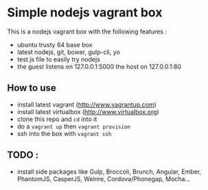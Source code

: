 # Simple nodejs vagrant box

This is a nodejs vagrant box with the following features :

* ubuntu trusty 64 base box
* latest nodejs, git, bower, gulp-cli, yo
* test.js file to easily try nodejs
* the guest listens on 127.0.0.1:5000 the host on 127.0.0.1:80

## How to use ##

- install latest vagrant (http://www.vagrantup.com) 
- install latest virtualbox (http://www.virtualbox.org)
- clone this repo and ```cd``` into it 
- do a ```vagrant up``` then ```vagrant provision```
- ssh into the box with ```vagrant ssh```

## TODO : ##

- install side packages like Gulp, Broccoli, Brunch, Angular, Ember, PhantomJS, CasperJS, Weinre, Cordova/Phonegap, Mocha...
